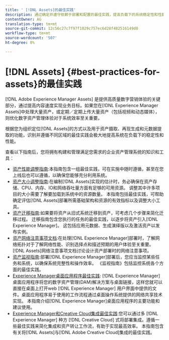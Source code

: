 ```yaml
---
title: ' [!DNL Assets]的最佳实践'
description: 通过确定并遵守依赖于部署和配置的最佳实践，提高负载下的系统稳定性和性能。
contentOwner: AG
translation-type: tm+mt
source-git-commit: 12c56c27c7f97f1029c757ec6d28f482516149d0
workflow-type: tm+mt
source-wordcount: '507'
ht-degree: 0%

---
```



# [!DNL Assets] {#best-practices-for-assets}的最佳实践

[!DNL Adobe Experience Manager Assets] 是提供高质量数字营销体验的关键部分，通过提高内容速度实现业务目标。如果您在[!DNL Experience Manager Assets]中处理大量资产，或定期／定期上传大量资产（包括视频和动态媒体），则优化数字资产管理体验对于系统效率至关重要。

根据您为组织定位[!DNL Assets]的方式以及用于资产摄取、再现生成和元数据提取的功能，识别并遵循不同区域的最佳实践会极大地提高系统在负载下的稳定性和性能。

查看以下指南后，您将拥有构建和管理满足您需求的企业资产管理系统的知识和工具：

* [资产性能调整指南](/help/assets/performance-tuning-guidelines.md):本指南包含一组最佳实践，可在实施中随时遵循，甚至在您上线后也可以遵循，以确保您能够充分利用系统。
* [资产大小调整指南](/help/assets/assets-sizing-guide.md):在编制[!DNL Assets]实现的估计时，务必确保在资产存储、CPU、内存、IO和网络吞吐量方面有足够的可用资源。 调整其中许多项目的大小需要了解要加载到系统中的资源数量。 本指南包括最佳实践，可帮助确定评估[!DNL Assets]部署所需基础架构和资源的有效指标以及调整大小工具。
* [资产迁移指南](/help/assets/assets-migration-guide.md):如果要将资产从旧式系统迁移到资产，可考虑几个步骤来简化迁移过程。 迁移指南包含您执行的任务的最佳实践，以逐步将资产引入[!DNL Experience Manager]。 这包括应用元数据、生成演绎版以及激活资产以发布实例。
* [资产网络注意事项文档](/help/assets/assets-network-considerations.md):在处理[!DNL Experience Manager]部署时，了解网络拓扑对于了解网络性能、识别选择点和描述预期的用户体验至关重要。 [!DNL Assets]网络注意事项文档讨论设计资产部署时的网络注意事项。
* [资产监视指南](/help/assets/assets-monitoring-best-practices.md):部署[!DNL Experience Manager]部署后，您应当监控某些任务和系统，以确保系统完整性和操作效率。 《监视指南》包括监控系统各个方面的最佳实践。
* [Experience Manager桌面应用程序最佳实践](https://experienceleague.adobe.com/docs/experience-manager-desktop-app/using/introduction.html): [!DNL Experience Manager] 桌面应用程序将您的数字资产管理(DAM)解决方案与桌面链接，这样您就可以直接在桌面上打开web [!DNL Experience Manager] 用户界面中提供的文件。桌面应用程序易于使用的工作流程通过桌面操作系统提供的网络共享技术实现。 本指南介绍[!DNL Experience Manager]桌面应用程序的主要功能和建议使用。
* [Experience Manager和Creative Cloud集成最佳实践](/help/assets/aem-cc-integration-best-practices.md):您可以通过多 [!DNL Experience Manager] 种方 [!DNL Creative Cloud] 式将部署集成。遵循一些最佳实践来简化集成和资产转让工作流，有助于实现最高效率。 本指南包含有关将[!DNL Assets]与[!DNL Adobe Creative Cloud]集成的最佳实践。
